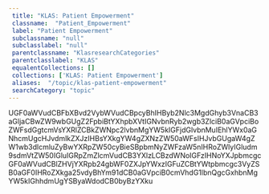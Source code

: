 ```yaml
--- 
 title: "KLAS: Patient Empowerment" 
 classname:  "Patient_Empowerment" 
 label: "Patient Empowerment" 
 subclassname: "null" 
 subclasslabel: "null" 
 parentclassname: "KlasresearchCategories" 
 parentclasslabel: "KLAS" 
 equalentCollections: [] 
 collections: ['KLAS: Patient Empowerment']
 aliases:  "/topic/klas-patient-empowerment"  
 searchCategory: "topic" 
---
```

UGF0aWVudCBFbXBvd2VybWVudCBpcyBhIHByb2Nlc3MgdGhyb3VnaCB3aGljaCBwZW9wbGUgZ2FpbiBtYXhpbXVtIGNvbnRyb2wgb3ZlciB0aGVpciBoZWFsdGgtcmVsYXRlZCBkZWNpc2lvbnMgYW5kIGFjdGlvbnMuIEhlYWx0aGNhcmUgcHJvdmlkZXJzIHBsYXkgYW4gZXNzZW50aWFsIHJvbGUgaW4gZW1wb3dlcmluZyBwYXRpZW50cyBieSBpbmNyZWFzaW5nIHRoZWlyIGludm9sdmVtZW50IGluIGRpZmZlcmVudCB3YXlzLCBzdWNoIGFzIHNoYXJpbmcgcGF0aWVudCBlZHVjYXRpb24gbWF0ZXJpYWxzIGFuZCBtYWtpbmcgc3VyZSB0aGF0IHRoZXkga25vdyBhYm91dCB0aGVpciB0cmVhdG1lbnQgcGxhbnMgYW5kIGhhdmUgYSByaWdodCB0byBzYXku